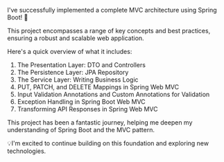  I've successfully implemented a complete MVC architecture using Spring Boot! 🌟 
 
 This project encompasses a range of key concepts and best practices, ensuring a robust and scalable web application. 
 
 Here's a quick overview of what it includes:

1. The Presentation Layer: DTO and Controllers
2. The Persistence Layer: JPA Repository
3. The Service Layer: Writing Business Logic
4. PUT, PATCH, and DELETE Mappings in Spring Web MVC
5. Input Validation Annotations and Custom Annotations for Validation
6. Exception Handling in Spring Boot Web MVC
7. Transforming API Responses in Spring Web MVC
   
This project has been a fantastic journey, helping me deepen my understanding of Spring Boot and the MVC pattern.

💡I'm excited to continue building on this foundation and exploring new technologies.
